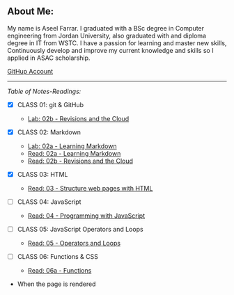 
## About Me:
My name is Aseel Farrar. I graduated with a BSc degree in Computer engineering from Jordan University, also graduated with and diploma degree in IT from WSTC. I have a passion for learning and master new skills, Continuously develop and improve my current knowledge and skills so I applied in ASAC scholarship.

[GitHup Account](https://github.com/aseel-farrar)

***

*Table of Notes-Readings:*

- [x] CLASS 01: git & GitHub
    * [Lab: 02b - Revisions and the Cloud](Lab-02b-Revisions-and-the-Cloud.md)

- [x] CLASS 02: Markdown
    * [Lab: 02a - Learning Markdown](Lab-02a-Learning-Markdown.md)
    * [Read: 02a - Learning Markdown](Read-02a-Learning-Markdown.md)
    * [Read: 02b - Revisions and the Cloud](Read-02b-Revisions-and-the-Cloud.md)
- [x] CLASS 03: HTML
    * [Read: 03 - Structure web pages with HTML](Read-03-Structure-web-pages-with-HTML.md)
- [ ] CLASS 04: JavaScript
    * [Read: 04 - Programming with JavaScript](Read-04-Programming-with-JavaScript.md)

- [ ] CLASS 05: JavaScript Operators and Loops
    * [Read: 05 - Operators and Loops](Read-05-Operators-and-Loops.md)

- [ ] CLASS 06: Functions & CSS
    * [Read: 06a - Functions](Read-06a-Functions.md)




+ When the page is rendered
